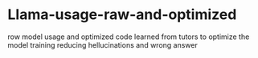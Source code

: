 # Llama-usage-raw-and-optimized
row model usage and optimized code learned from tutors to optimize the model training reducing hellucinations and wrong answer
